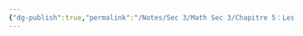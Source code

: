 ```yaml
---
{"dg-publish":true,"permalink":"/Notes/Sec 3/Math Sec 3/Chapitre 5：Les Fonctions/Section 5.4： Le taux de variation/D) Autres particularités du taux de variation d’une droite/"}
---
```


